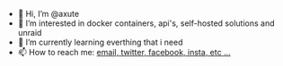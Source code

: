 - 👋 Hi, I’m @axute
- 👀 I’m interested in docker containers, api's, self-hosted solutions and unraid
- 🌱 I’m currently learning everthing that i need
- 📫 How to reach me: [email, twitter, facebook, insta, etc ...](https://dloh.de/@axute)
